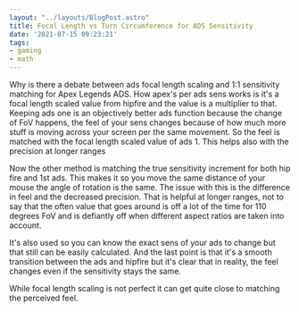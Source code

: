 ```yaml
---
layout: "../layouts/BlogPost.astro"
title: Focal Length vs Turn Circumference for ADS Sensitivity
date: '2021-07-15 09:23:21'
tags:
- gaming
- math
---
```


Why is there a debate between ads focal length scaling and
1:1 sensitivity matching for Apex Legends ADS.
How apex's per ads sens works is it's a focal length scaled value from hipfire
and the value is a multiplier to that. Keeping ads one is an objectively better
ads function because the change of FoV happens, the feel of your sens changes
because of how much more stuff is moving across your screen per
the same movement.
So the feel is matched with the focal length scaled value of ads 1.
This helps also with the precision at longer ranges

Now the other method is matching the true sensitivity increment for
both hip fire and 1st ads. This makes it so you move the same distance of your
mouse the angle of rotation is the same.
The issue with this is the difference in feel and the decreased precision.
That is helpful at longer ranges, not to say that the often value that goes
around is off a lot of the time for 110 degrees FoV and is defiantly off when
different aspect ratios are taken into account.

It's also used so you can know the exact sens of your ads to change but that
still can be easily calculated. And the last point is that it's a
smooth transition between the ads and hipfire but it's clear that in reality,
the feel changes even if the sensitivity stays the same.

While focal length scaling is not perfect it can get quite close to
matching the perceived feel.
